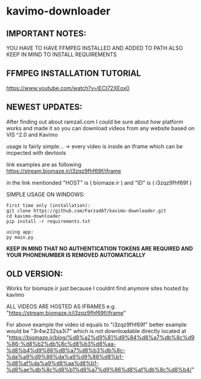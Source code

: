 ﻿# kavimo-downloader

## IMPORTANT NOTES:
YOU HAVE TO HAVE FFMPEG INSTALLED AND ADDED TO PATH
ALSO KEEP IN MIND TO INSTALL REQUIREMENTS

## FFMPEG INSTALLATION TUTORIAL
https://www.youtube.com/watch?v=IECI72XEox0

## NEWEST UPDATES:
After finding out about ramzali.com I could be sure about how platform works and made it so you can download videos from any website based on VIS ^2.0 and Kavimo

usage is fairly simple... -> every video is inside an iframe which can be incpected with devtools 

link examples are as following https://stream.biomaze.ir/i3zqz9fhf69f/iframe

in the link mentionded "HOST" is ( biomaze.ir ) and "ID" is ( i3zqz9fhf69f )

SIMPLE USAGE ON WINDOWS:

    First time only (installation):
    git clone https://github.com/FarzadAT/kavimo-downloader.git
    cd kavimo-downloader
    pip install -r requirements.txt

    using app:
    py main.py

**KEEP IN MIND THAT NO AUTHENTICATION TOKENS ARE REQUIRED AND YOUR PHONENUMBER IS REMOVED AUTOMATICALLY**







## OLD VERSION:

Works for biomaze.ir just because I couldnt find anymore sites hosted by kavimo

ALL VIDEOS ARE HOSTED AS IFRAMES e.g. "https://stream.biomaze.ir/i3zqz9fhf69f/iframe"

For above example the video id equals to "i3zqz9fhf69f"
better example would be "3r4w232sa3i7" which is not downloadable directly 
located at "https://biomaze.ir/blog/%d8%a2%d9%81%d9%84%d8%a7%db%8c%d9%86-%d8%b2%db%8c%d8%b3%d8%aa-%d8%b4%d9%86%d8%a7%d8%b3%db%8c-%da%a9%d9%86%da%a9%d9%88%d8%b1-%d8%af%da%a9%d8%aa%d8%b1-%d8%ae%db%8c%d8%b1%d8%a7%d9%86%d8%af%db%8c%d8%b4/"



